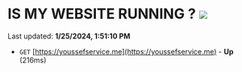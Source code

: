 # IS MY WEBSITE RUNNING ? [![](https://img.shields.io/static/v1?label=Sponsor&message=%E2%9D%A4&logo=GitHub&color=%23fe8e86)](https://github.com/sponsors/<username>)

Last updated: **1/25/2024, 1:51:10 PM**

- `GET` [https://youssefservice.me](https://youssefservice.me) - **Up** (216ms)
